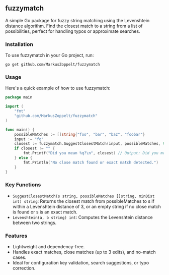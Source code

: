## fuzzymatch
A simple Go package for fuzzy string matching using the Levenshtein distance
algorithm. Find the closest match to a string from a list of possibilities,
perfect for handling typos or approximate searches.

### Installation

To use fuzzymatch in your Go project, run:

    go get github.com/MarkusZoppelt/fuzzymatch

### Usage

Here's a quick example of how to use fuzzymatch:

```go
package main

import (
	"fmt"
	"github.com/MarkusZoppelt/fuzzymatch"
)

func main() {
	possibleMatches := []string{"foo", "bar", "baz", "foobar"}
	input := "fo"
	closest := fuzzymatch.SuggestClosestMatch(input, possibleMatches, 9999)
	if closest != "" {
		fmt.Printf("Did you mean %q?\n", closest) // Output: Did you mean "foo"?
	} else {
		fmt.Println("No close match found or exact match detected.")
	}
}
```

### Key Functions
* `SuggestClosestMatch(s string, possibleMatches []string, minDist int)
  string`: Returns the closest match from possibleMatches to s if within a
  Levenshtein distance of 3, or an empty string if no close match is found or s
  is an exact match.
* `Levenshtein(a, b string) int`: Computes the Levenshtein distance between two
  strings.

### Features

* Lightweight and dependency-free.
* Handles exact matches, close matches (up to 3 edits), and no-match cases.
* Ideal for configuration key validation, search suggestions, or typo correction.
